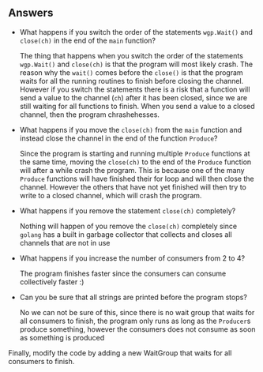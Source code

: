 ## Answers

* What happens if you switch the order of the statements
  `wgp.Wait()` and `close(ch)` in the end of the `main` function?
  
  The thing that happens when you switch the order of the statements `wgp.Wait()` and `close(ch)` is that the program will most likely crash. The reason why the `wait()` comes before the `close()` is that the program waits for all the running routines to finish before closing the channel. However if you switch the statements there is a risk that a function will send a value to the channel (`ch`) after it has been closed, since we are still waiting for all functions to finish. When you send a value to a closed channel, then the program chrashehesses.

* What happens if you move the `close(ch)` from the `main` function
  and instead close the channel in the end of the function
  `Produce`?

    Since the program is starting and running multiple `Produce` functions at the same time, moving the `close(ch)` to the end of the `Produce` function will after a while crash the program. This is because one of the many `Produce` functions will have finished their for loop and will then close the channel. However the others that have not yet finished will then try to write to a closed channel, which will crash the program.

* What happens if you remove the statement `close(ch)` completely?

    Nothing will happen of you remove the `close(ch)` completely since `golang` has a built in garbage collector that collects and closes all channels that are not in use

* What happens if you increase the number of consumers from 2 to 4?

    The program finishes faster since the consumers can consume collectively faster :)

* Can you be sure that all strings are printed before the program
  stops?

  No we can not be sure of this, since there is no wait group that waits for all consumers to finish, the program only runs as long as the `Producer`s produce something, however the consumers does not consume as soon as something is produced

Finally, modify the code by adding a new WaitGroup that waits for
all consumers to finish.

